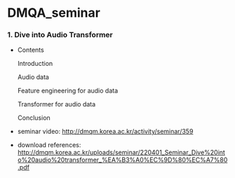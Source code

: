 # DMQA_seminar



### 1. Dive into Audio Transformer

- Contents

  Introduction

  Audio data
  
  Feature engineering for audio data
  
  Transformer for audio data
  
  Conclusion
  
- seminar video: <http://dmqm.korea.ac.kr/activity/seminar/359>
- download references: <http://dmqm.korea.ac.kr/uploads/seminar/220401_Seminar_Dive%20into%20audio%20transformer_%EA%B3%A0%EC%9D%80%EC%A7%80.pdf>
